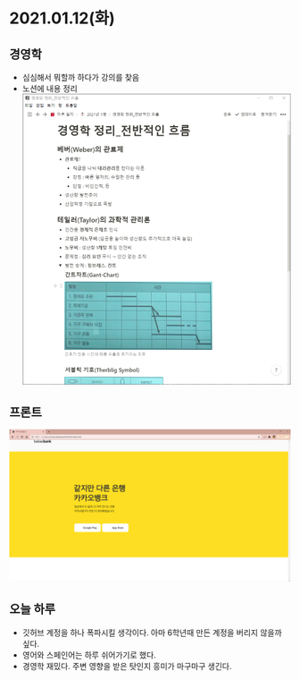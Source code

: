 # 2021.01.12(화)

## 경영학
* 심심해서 뭐할까 하다가 강의를 찾음
* 노션에 내용 정리
![노션 정리내용](../img/20210112-2.png)

## 프론트
![카카오뱅크](../img/20210112-1.png)

## 오늘 하루
* 깃허브 계정을 하나 폭파시킬 생각이다. 아마 6학년때 만든 계정을 버리지 않을까 싶다.
* 영어와 스페인어는 하루 쉬어가기로 했다.
* 경영학 재밌다. 주변 영향을 받은 탓인지 흥미가 마구마구 생긴다.